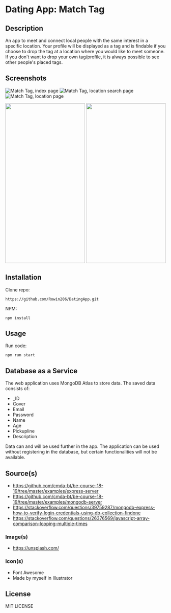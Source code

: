 # Dating App: Match Tag

## Description 
An app to meet and connect local people with the same interest in a specific location. Your profile will be displayed as a tag and is findable if you choose to drop the tag at a location where you would like to meet someone. If you don't want to drop your own tag/profile, it is always possible to see other people's placed tags. 

## Screenshots
![Match Tag, index page](https://66.media.tumblr.com/0950b228bd2028eded17f5e344181293/tumblr_pp2nmiWeWV1xh4pqfo3_1280.png)
![Match Tag, location search page](https://66.media.tumblr.com/f0488a6ee76ce3701dcb86f35847867a/tumblr_pp2nmiWeWV1xh4pqfo2_1280.png)
![Match Tag, location page](https://66.media.tumblr.com/82776c5496ba57c24e28501929b1253a/tumblr_pp2nmiWeWV1xh4pqfo1_1280.png)

<img src="https://66.media.tumblr.com/0950b228bd2028eded17f5e344181293/tumblr_pp2nmiWeWV1xh4pqfo3_1280.png" width="250" height="500"> <img src="https://66.media.tumblr.com/f0488a6ee76ce3701dcb86f35847867a/tumblr_pp2nmiWeWV1xh4pqfo2_1280.png" width="250" height="500"> <img src="https://66.media.tumblr.com/82776c5496ba57c24e28501929b1253a/tumblr_pp2nmiWeWV1xh4pqfo1_1280.png" width="250" height="00">

## Installation
Clone repo: 
```
https://github.com/Rowin206/DatingApp.git
```

NPM: 
```
npm install
```


## Usage
Run code: 
```
npm run start
```

## Database as a Service 
The web application uses MongoDB Atlas to store data. The saved data consists of:

* _ID
* Cover 
* Email
* Password
* Name
* Age
* Pickupline
* Description 

Data can and will be used further in the app. The application can be used without registering in the database, 
but certain functionalities will not be available. 

## Source(s)
* https://github.com/cmda-bt/be-course-18-19/tree/master/examples/express-server
* https://github.com/cmda-bt/be-course-18-19/tree/master/examples/mongodb-server
* https://stackoverflow.com/questions/39759287/mongodb-express-how-to-verify-login-credentials-using-db-collection-findone
* https://stackoverflow.com/questions/26376569/javascript-array-comparison-looping-multiple-times

### Image(s)
* https://unsplash.com/

### Icon(s)
* Font Awesome
* Made by myself in Illustrator

## License
MIT LICENSE
